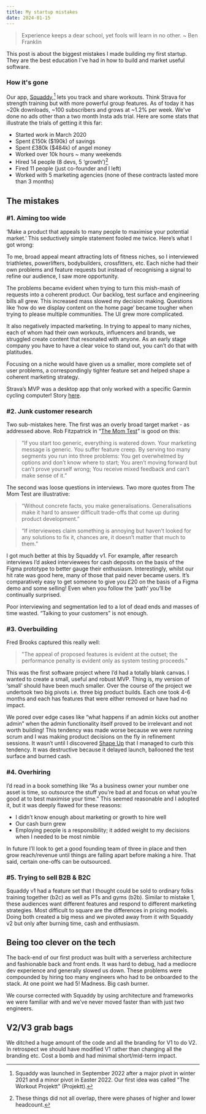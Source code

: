 ```yaml
---
title: My startup mistakes
date: 2024-01-15
---
```


> Experience keeps a dear school, yet fools will learn in no other. ~ Ben Franklin

This post is about the biggest mistakes I made building my first startup. They are the best education I've had in how to build and market useful software.

### How it's gone

Our app, [Squaddy](https://squaddy.app),[^1] lets you track and share workouts. Think Strava for strength training but with more powerful group features. As of today it has ~20k downloads, ~100 subscribers and grows at ~1.2% per week. We've done no ads other than a two month Insta ads trial. Here are some stats that illustrate the trials of getting it this far:

- Started work in March 2020
- Spent £150k ($190k) of savings
- Spent £380k ($484k) of angel money
- Worked over 10k hours ~ many weekends
- Hired 14 people (8 devs, 5 ‘growth’)[^2]
- Fired 11 people (just co-founder and I left)
- Worked with 5 marketing agencies (none of these contracts lasted more than 3 months)

## The mistakes

### #1. Aiming too wide

‘Make a product that appeals to many people to maximise your potential market.’ This seductively simple statement fooled me twice. Here’s what I got wrong:

To me, broad appeal meant attracting lots of fitness niches, so I interviewed triathletes, powerlifters, bodybuilders, crossfitters, etc. Each niche had their own problems and feature requests but instead of recognising a signal to refine our audience, I saw more opportunity.

The problems became evident when trying to turn this mish-mash of requests into a coherent product. Our backlog, test surface and engineering bills all grew. This increased mass slowed my decision making. Questions like ‘how do we display content on the home page’ became tougher when trying to please multiple communities. The UI grew more complicated.

It also negatively impacted marketing. In trying to appeal to many niches, each of whom had their own workouts, influencers and brands, we struggled create content that resonated with anyone. As an early stage company you have to have a clear voice to stand out, you can’t do that with platitudes.

Focusing on a niche would have given us a smaller, more complete set of user problems, a correspondingly tighter feature set and helped shape a coherent marketing strategy.

Strava’s MVP was a desktop app that only worked with a specific Garmin cycling computer! Story [here](https://www.youtube.com/watch?v=STb34HA8WbE).

### #2. Junk customer research

Two sub-mistakes here. The first was an overly broad target market - as addressed above. Rob Fitzpatrick in “[The Mom Test](https://www.momtestbook.com/)” is good on this:

> “If you start too generic, everything is watered down. Your marketing message is generic. You suffer feature creep. By serving too many segments you run into three problems: You get overwhelmed by options and don’t know where to start; You aren’t moving forward but can’t prove yourself wrong; You receive mixed feedback and can’t make sense of it.”

The second was loose questions in interviews. Two more quotes from The Mom Test are illustrative:

> “Without concrete facts, you make generalisations. Generalisations make it hard to answer difficult trade-offs that come up during product development.”

> “If interviewees claim something is annoying but haven’t looked for any solutions to fix it, chances are, it doesn’t matter that much to them.”

I got much better at this by Squaddy v1. For example, after research interviews I’d asked interviewees for cash deposits on the basis of the Figma prototype to better gauge their enthusiasm. Interestingly, whilst our hit rate was good here, many of those that paid never became users. It’s comparatively easy to get someone to give you £20 on the basis of a Figma demo and some selling! Even when you follow the ‘path’ you’ll be continually surprised.

Poor interviewing and segmentation led to a lot of dead ends and masses of time wasted. “Talking to your customers” is not enough.

### #3. Overbuilding

Fred Brooks captured this really well:

> "The appeal of proposed features is evident at the outset; the performance penalty is evident only as system testing proceeds."

This was the first software project where I’d had a totally blank canvas. I wanted to create a small, useful and robust MVP. Thing is, my version of ‘small’ should have been much smaller. Over the course of the project we undertook two big pivots i.e. three big product builds. Each one took 4-6 months and each has features that were either removed or have had no impact.

We pored over edge cases like “what happens if an admin kicks out another admin” when the admin functionality itself proved to be irrelevant and not worth building! This tendency was made worse because we were running scrum and I was making product decisions on the fly in refinement sessions. It wasn’t until I discovered [Shape Up](https://basecamp.com/shapeup/1.1-chapter-02) that I managed to curb this tendency. It was destructive because it delayed launch, ballooned the test surface and burned cash.

### #4. Overhiring

I’d read in a book something like “As a business owner your number one asset is time, so outsource the stuff you’re bad at and focus on what you’re good at to best maximise your time.” This seemed reasonable and I adopted it, but it was deeply flawed for these reasons:

- I didn’t know enough about marketing or growth to hire well
- Our cash burn grew
- Employing people is a responsibility; it added weight to my decisions when I needed to be most nimble

In future I’ll look to get a good founding team of three in place and then grow reach/revenue until things are falling apart before making a hire. That said, certain one-offs can be outsourced.

### #5. Trying to sell B2B & B2C

Squaddy v1 had a feature set that I thought could be sold to ordinary folks training together (b2c) as well as PTs and gyms (b2b). Similar to mistake 1, these audiences want different features and respond to different marketing strategies. Most difficult to square are the differences in pricing models. Doing both created a big mess and we pivoted away from it with Squaddy v2 but only after burning time, cash and enthusiasm.

## Being too clever on the tech

The back-end of our first product was built with a serverless architecture and fashionable back and front ends. It was hard to debug, had a mediocre dev experience and generally slowed us down. These problems were compounded by hiring too many engineers who had to be onboarded to the stack. At one point we had 5! Madness. Big cash burner. 

We course corrected with Squaddy by using architecture and frameworks we were familiar with and we’ve never moved faster than with just two engineers.

## V2/V3 grab bags

We ditched a huge amount of the code and all the branding for V1 to do V2. In retrospect we should have modified V1 rather than changing all the branding etc. Cost a bomb and had minimal short/mid-term impact.

[^2]: These things did not all overlap, there were phases of higher and lower headcount.
[^1]: Squaddy was launched in September 2022 after a major pivot in winter 2021 and a minor pivot in Easter 2022. Our first idea was called "The Workout Projektt" (Projektt).

